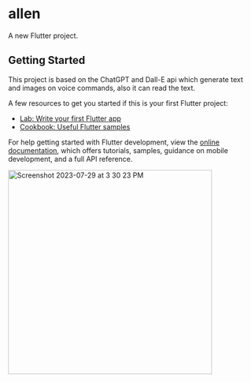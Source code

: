 # allen

A new Flutter project.

## Getting Started

This project is based on the ChatGPT and Dall-E api which generate text and images on voice commands, also it can read the text.

A few resources to get you started if this is your first Flutter project:

- [Lab: Write your first Flutter app](https://docs.flutter.dev/get-started/codelab)
- [Cookbook: Useful Flutter samples](https://docs.flutter.dev/cookbook)

For help getting started with Flutter development, view the
[online documentation](https://docs.flutter.dev/), which offers tutorials,
samples, guidance on mobile development, and a full API reference.

<img width="414" alt="Screenshot 2023-07-29 at 3 30 23 PM" src="https://github.com/shaheerzk01/voice_assistant_app_ChatGPT_Dall-E/assets/103843506/96107403-c668-4903-933d-a5c3fe63200b">
